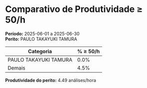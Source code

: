# Comparativo de Produtividade ≥ 50/h

**Período:** 2025-06-01 a 2025-06-30  
**Perito:** PAULO TAKAYUKI TAMURA

| Categoria | % ≥ 50/h |
|-----------|-------------------|
| PAULO TAKAYUKI TAMURA | 0.0% |
| Demais    | 4.5% |

**Produtividade do perito:** 4.49 análises/hora
